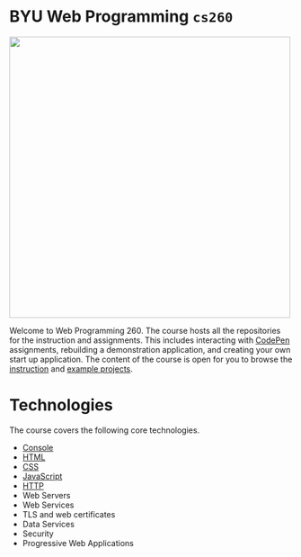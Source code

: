 # BYU **Web Programming** `cs260`

<img src="https://github.com/webprogramming260/.github/blob/065f97641b19d6471b1acc91a8c2123d42805611/profile/webprogrammingcover.jpg" width="500">

Welcome to Web Programming 260. The course hosts all the repositories for the instruction and assignments. This includes interacting with [CodePen](https://codepen.io) assignments, rebuilding a demonstration application, and creating your own start up application. The content of the course is open for you to browse the [instruction](../README.md) and [example projects](https://demo.cs260.click).

# Technologies

The course covers the following core technologies.

- [Console](https://developer.mozilla.org/en-US/docs/Learn/Tools_and_testing/Understanding_client-side_tools/Command_line)
- [HTML](https://developer.mozilla.org/en-US/docs/Web/HTML)
- [CSS](https://developer.mozilla.org/en-US/docs/Web/CSS)
- [JavaScript](https://developer.mozilla.org/en-US/docs/Web/JavaScript/Language_Overview)
- [HTTP](https://developer.mozilla.org/en-US/docs/Web/HTTP)
- Web Servers
- Web Services
- TLS and web certificates
- Data Services
- Security
- Progressive Web Applications
